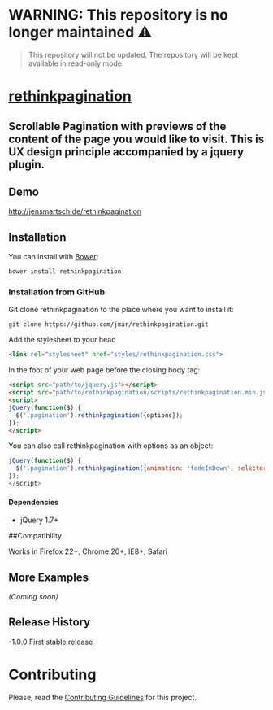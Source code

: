 # WARNING: This repository is no longer maintained :warning:

> This repository will not be updated. The repository will be kept available in read-only mode.

# [rethinkpagination](http://jensmartsch.de/rethinkpagination)

## Scrollable Pagination with previews of the content of the page you would like to visit.  This is UX design principle accompanied by a jquery plugin.

## Demo
http://jensmartsch.de/rethinkpagination

## Installation

You can install with [Bower](http://bower.io/):

```shell
bower install rethinkpagination
```

### Installation from GitHub

Git clone rethinkpagination to the place where you want to install it:

```
git clone https://github.com/jmar/rethinkpagination.git
```

Add the stylesheet to your head
```html
<link rel="stylesheet" href="styles/rethinkpagination.css">
```

In the foot of your web page before the closing body tag:

```html
<script src="path/to/jquery.js"></script>
<script src="path/to/rethinkpagination/scripts/rethinkpagination.min.js"></script>
<script>
jQuery(function($) {
  $('.pagination').rethinkpagination({options});
});
</script>
```

You can also call rethinkpagination with options as an object:
```javascript
jQuery(function($) {
  $('.pagination').rethinkpagination({animation: 'fadeInDown', selector: 'h1'});
});
</script>
```

#### Dependencies

- jQuery 1.7+

##Compatibility

Works in Firefox 22+, Chrome 20+, IE8+, Safari


## More Examples
_(Coming soon)_

## Release History
-1.0.0 First stable release

# Contributing

Please, read the [Contributing Guidelines](CONTRIBUTING.md) for this project.
